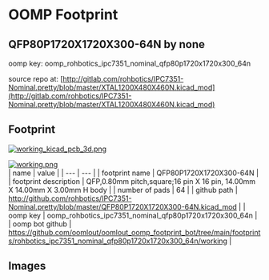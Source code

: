 # OOMP Footprint  
## QFP80P1720X1720X300-64N  by none  
  
oomp key: oomp_rohbotics_ipc7351_nominal_qfp80p1720x1720x300_64n  
  
source repo at: [http://gitlab.com/rohbotics/IPC7351-Nominal.pretty/blob/master/XTAL1200X480X460N.kicad_mod](http://gitlab.com/rohbotics/IPC7351-Nominal.pretty/blob/master/XTAL1200X480X460N.kicad_mod)  
## Footprint  
  
[![working_kicad_pcb_3d.png](working_kicad_pcb_3d_600.png)](working_kicad_pcb_3d.png)  
  
[![working.png](working_600.png)](working.png)  
| name | value | 
| --- | --- | 
| footprint name | QFP80P1720X1720X300-64N | 
| footprint description | QFP,0.80mm pitch,square;16 pin X 16 pin, 14.00mm X 14.00mm X 3.00mm H body | 
| number of pads | 64 | 
| github path | http://github.com/rohbotics/IPC7351-Nominal.pretty/blob/master/QFP80P1720X1720X300-64N.kicad_mod | 
| oomp key | oomp_rohbotics_ipc7351_nominal_qfp80p1720x1720x300_64n | 
| oomp bot github | https://github.com/oomlout/oomlout_oomp_footprint_bot/tree/main/footprints/rohbotics_ipc7351_nominal_qfp80p1720x1720x300_64n/working | 
## Images  
